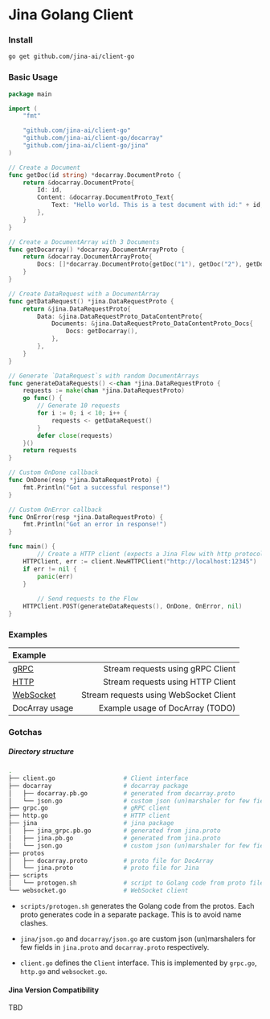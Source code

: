 # Jina Golang Client

### Install

```bash
go get github.com/jina-ai/client-go
```

### Basic Usage

```go
package main

import (
	"fmt"

	"github.com/jina-ai/client-go"
	"github.com/jina-ai/client-go/docarray"
	"github.com/jina-ai/client-go/jina"
)

// Create a Document
func getDoc(id string) *docarray.DocumentProto {
	return &docarray.DocumentProto{
		Id: id,
		Content: &docarray.DocumentProto_Text{
			Text: "Hello world. This is a test document with id:" + id,
		},
	}
}

// Create a DocumentArray with 3 Documents
func getDocarray() *docarray.DocumentArrayProto {
	return &docarray.DocumentArrayProto{
		Docs: []*docarray.DocumentProto{getDoc("1"), getDoc("2"), getDoc("3")},
	}
}

// Create DataRequest with a DocumentArray
func getDataRequest() *jina.DataRequestProto {
	return &jina.DataRequestProto{
		Data: &jina.DataRequestProto_DataContentProto{
			Documents: &jina.DataRequestProto_DataContentProto_Docs{
				Docs: getDocarray(),
			},
		},
	}
}

// Generate `DataRequest`s with random DocumentArrays
func generateDataRequests() <-chan *jina.DataRequestProto {
	requests := make(chan *jina.DataRequestProto)
	go func() {
		// Generate 10 requests
		for i := 0; i < 10; i++ {
			requests <- getDataRequest()
		}
		defer close(requests)
	}()
	return requests
}

// Custom OnDone callback
func OnDone(resp *jina.DataRequestProto) {
	fmt.Println("Got a successful response!")
}

// Custom OnError callback
func OnError(resp *jina.DataRequestProto) {
	fmt.Println("Got an error in response!")
}

func main() {
    	// Create a HTTP client (expects a Jina Flow with http protocol running on localhost:12345)
	HTTPClient, err := client.NewHTTPClient("http://localhost:12345")
	if err != nil {
		panic(err)
	}
    
    	// Send requests to the Flow
	HTTPClient.POST(generateDataRequests(), OnDone, OnError, nil)
}

```



### Examples


| Example |  |
| :---   | ---:  |
| [gRPC](examples/grpc/README.md) | Stream requests using gRPC Client |
| [HTTP](examples/http/README.md) | Stream requests using HTTP Client |
| [WebSocket](examples/websocket/README.md) | Stream requests using WebSocket Client |
| DocArray usage | Example usage of DocArray (TODO) |


### Gotchas

##### Directory structure

```bash
.
├── client.go                   # Client interface
├── docarray                    # docarray package
│   ├── docarray.pb.go          # generated from docarray.proto  
│   └── json.go                 # custom json (un)marshaler for few fields in docarray.proto
├── grpc.go                     # gRPC client
├── http.go                     # HTTP client
├── jina                        # jina package
│   ├── jina_grpc.pb.go         # generated from jina.proto
│   ├── jina.pb.go              # generated from jina.proto
│   └── json.go                 # custom json (un)marshaler for few fields in jina.proto
├── protos
│   ├── docarray.proto          # proto file for DocArray
│   └── jina.proto              # proto file for Jina
├── scripts
│   └── protogen.sh             # script to Golang code from proto files
└── websocket.go                # WebSocket client
```

- `scripts/protogen.sh` generates the Golang code from the protos. Each proto generates code in a separate package. This is to avoid name clashes.

- `jina/json.go` and `docarray/json.go` are custom json (un)marshalers for few fields in `jina.proto` and `docarray.proto` respectively. 

- `client.go` defines the `Client` interface. This is implemented by `grpc.go`, `http.go` and `websocket.go`.


#### Jina Version Compatibility 

TBD

